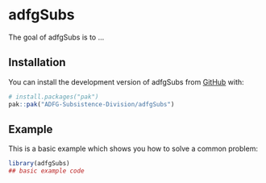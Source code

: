 
# adfgSubs

<!-- badges: start -->
<!-- badges: end -->

The goal of adfgSubs is to ...

## Installation

You can install the development version of adfgSubs from [GitHub](https://github.com/) with:

``` r
# install.packages("pak")
pak::pak("ADFG-Subsistence-Division/adfgSubs")
```

## Example

This is a basic example which shows you how to solve a common problem:

``` r
library(adfgSubs)
## basic example code
```

